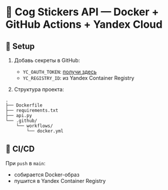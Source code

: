 # 🚀 Cog Stickers API — Docker + GitHub Actions + Yandex Cloud

## 🔧 Setup

1. Добавь секреты в GitHub:
   - `YC_OAUTH_TOKEN`: [получи здесь](https://oauth.yandex.ru/authorize?response_type=token&client_id=1a6990aa636648e9b2ef855fa7bec2fb)
   - `YC_REGISTRY_ID`: из Yandex Container Registry

2. Структура проекта:
```
.
├── Dockerfile
├── requirements.txt
├── api.py
└── .github/
    └── workflows/
        └── docker.yml
```

## 🚀 CI/CD

При `push` в `main`:
- собирается Docker-образ
- пушится в Yandex Container Registry